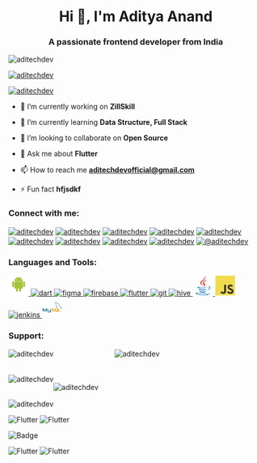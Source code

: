 <h1 align="center">Hi 👋, I'm Aditya Anand</h1>
<h3 align="center">A passionate frontend developer from India</h3>

<p align="left"> <img src="https://komarev.com/ghpvc/?username=aditechdev&label=Profile%20views&color=0e75b6&style=flat" alt="aditechdev" /> </p>

<p align="left"> <a href="https://github.com/ryo-ma/github-profile-trophy"><img src="https://github-profile-trophy.vercel.app/?username=aditechdev" alt="aditechdev" /></a> </p>

<p align="left"> <a href="https://twitter.com/aditechdev" target="blank"><img src="https://img.shields.io/twitter/follow/aditechdev?logo=twitter&style=for-the-badge" alt="aditechdev" /></a> </p>

- 🔭 I’m currently working on **ZillSkill**

- 🌱 I’m currently learning **Data Structure, Full Stack**

- 👯 I’m looking to collaborate on **Open Source**

- 💬 Ask me about **Flutter**

- 📫 How to reach me **aditechdevofficial@gmail.com**

- ⚡ Fun fact **hfjsdkf**

<h3 align="left">Connect with me:</h3>
<p align="left">
<a href="https://twitter.com/aditechdev" target="blank"><img align="center" src="https://raw.githubusercontent.com/rahuldkjain/github-profile-readme-generator/master/src/images/icons/Social/twitter.svg" alt="aditechdev" height="30" width="40" /></a>
<a href="https://linkedin.com/in/aditechdev" target="blank"><img align="center" src="https://raw.githubusercontent.com/rahuldkjain/github-profile-readme-generator/master/src/images/icons/Social/linked-in-alt.svg" alt="aditechdev" height="30" width="40" /></a>
<a href="https://stackoverflow.com/users/9574948/aditya-anand" target="blank"><img align="center" src="https://raw.githubusercontent.com/rahuldkjain/github-profile-readme-generator/master/src/images/icons/Social/stack-overflow.svg" alt="aditechdev" height="30" width="40" /></a>
<a href="https://instagram.com/aditechdev" target="blank"><img align="center" src="https://raw.githubusercontent.com/rahuldkjain/github-profile-readme-generator/master/src/images/icons/Social/instagram.svg" alt="aditechdev" height="30" width="40" /></a>
<a href="https://medium.com/@aditechdev" target="blank"><img align="center" src="https://raw.githubusercontent.com/rahuldkjain/github-profile-readme-generator/master/src/images/icons/Social/medium.svg" alt="aditechdev" height="30" width="40" /></a>
<a href="https://www.codechef.com/users/aditechdev" target="blank"><img align="center" src="https://cdn.jsdelivr.net/npm/simple-icons@3.1.0/icons/codechef.svg" alt="aditechdev" height="30" width="40" /></a>
<a href="https://www.hackerrank.com/aditechdev" target="blank"><img align="center" src="https://raw.githubusercontent.com/rahuldkjain/github-profile-readme-generator/master/src/images/icons/Social/hackerrank.svg" alt="aditechdev" height="30" width="40" /></a>
<a href="https://codeforces.com/profile/aditechdev" target="blank"><img align="center" src="https://raw.githubusercontent.com/rahuldkjain/github-profile-readme-generator/master/src/images/icons/Social/codeforces.svg" alt="aditechdev" height="30" width="40" /></a>
<a href="https://www.leetcode.com/aditechdev" target="blank"><img align="center" src="https://raw.githubusercontent.com/rahuldkjain/github-profile-readme-generator/master/src/images/icons/Social/leet-code.svg" alt="aditechdev" height="30" width="40" /></a>
<a href="https://www.hackerearth.com/@aditechdev" target="blank"><img align="center" src="https://raw.githubusercontent.com/rahuldkjain/github-profile-readme-generator/master/src/images/icons/Social/hackerearth.svg" alt="@aditechdev" height="30" width="40" /></a>
</p>

<h3 align="left">Languages and Tools:</h3>
<p align="left"> <a href="https://developer.android.com" target="_blank" rel="noreferrer"> <img src="https://raw.githubusercontent.com/devicons/devicon/master/icons/android/android-original-wordmark.svg" alt="android" width="40" height="40"/> </a> <a href="https://dart.dev" target="_blank" rel="noreferrer"> <img src="https://www.vectorlogo.zone/logos/dartlang/dartlang-icon.svg" alt="dart" width="40" height="40"/> </a> <a href="https://www.figma.com/" target="_blank" rel="noreferrer"> <img src="https://www.vectorlogo.zone/logos/figma/figma-icon.svg" alt="figma" width="40" height="40"/> </a> <a href="https://firebase.google.com/" target="_blank" rel="noreferrer"> <img src="https://www.vectorlogo.zone/logos/firebase/firebase-icon.svg" alt="firebase" width="40" height="40"/> </a> <a href="https://flutter.dev" target="_blank" rel="noreferrer"> <img src="https://www.vectorlogo.zone/logos/flutterio/flutterio-icon.svg" alt="flutter" width="40" height="40"/> </a> <a href="https://git-scm.com/" target="_blank" rel="noreferrer"> <img src="https://www.vectorlogo.zone/logos/git-scm/git-scm-icon.svg" alt="git" width="40" height="40"/> </a> <a href="https://hive.apache.org/" target="_blank" rel="noreferrer"> <img src="https://www.vectorlogo.zone/logos/apache_hive/apache_hive-icon.svg" alt="hive" width="40" height="40"/> </a> <a href="https://www.java.com" target="_blank" rel="noreferrer"> <img src="https://raw.githubusercontent.com/devicons/devicon/master/icons/java/java-original.svg" alt="java" width="40" height="40"/> </a> <a href="https://developer.mozilla.org/en-US/docs/Web/JavaScript" target="_blank" rel="noreferrer"> <img src="https://raw.githubusercontent.com/devicons/devicon/master/icons/javascript/javascript-original.svg" alt="javascript" width="40" height="40"/> </a> <a href="https://www.jenkins.io" target="_blank" rel="noreferrer"> <img src="https://www.vectorlogo.zone/logos/jenkins/jenkins-icon.svg" alt="jenkins" width="40" height="40"/> </a> <a href="https://www.mysql.com/" target="_blank" rel="noreferrer"> <img src="https://raw.githubusercontent.com/devicons/devicon/master/icons/mysql/mysql-original-wordmark.svg" alt="mysql" width="40" height="40"/> </a> </p>

<h3 align="left">Support:</h3>
<p><a href="https://www.buymeacoffee.com/aditechdev"> <img align="left" src="https://cdn.buymeacoffee.com/buttons/v2/default-yellow.png" height="50" width="210" alt="aditechdev" /></a><a href="https://ko-fi.com/aditechdev"> <img align="left" src="https://cdn.ko-fi.com/cdn/kofi3.png?v=3" height="50" width="210" alt="aditechdev" /></a></p><br><br>

<p><img align="left" src="https://github-readme-stats.vercel.app/api/top-langs?username=aditechdev&show_icons=true&locale=en&layout=compact" alt="aditechdev" /></p>

<p>&nbsp;<img align="center" src="https://github-readme-stats.vercel.app/api?username=aditechdev&show_icons=true&locale=en" alt="aditechdev" /></p>

<p><img align="center" src="https://github-readme-streak-stats.herokuapp.com/?user=aditechdev&" alt="aditechdev" /></p>


![Flutter](https://img.shields.io/badge/<LABEL>-<MESSAGE>-<COLOR>)
![Flutter](https://img.shields.io/badge/<LABEL>-<MESSAGE>-<COLOR>)

<!-- Badge Experiment -->
![Badge](https://img.shields.io/static/v1?label=<LABEL>&message=<MESSAGE>&color=<COLOR>)

![Flutter](https://img.shields.io/badge/Flutter-090909?style=for-the-badge&logo=flutter&logoColor=47c5fb)
![Flutter](https://img.shields.io/badge/Instagram-090909?style=for-the-badge&logo=instagram)
